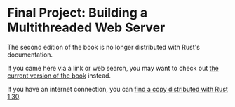 # Final Project: Building a Multithreaded Web Server

The second edition of the book is no longer distributed with Rust's documentation.

If you came here via a link or web search, you may want to check out [the current
version of the book](../index.html) instead.

If you have an internet connection, you can [find a copy distributed with
Rust
1.30](https://doc.rust-lang.org/1.30.0/book/second-edition/ch20-00-final-project-a-web-server.html).